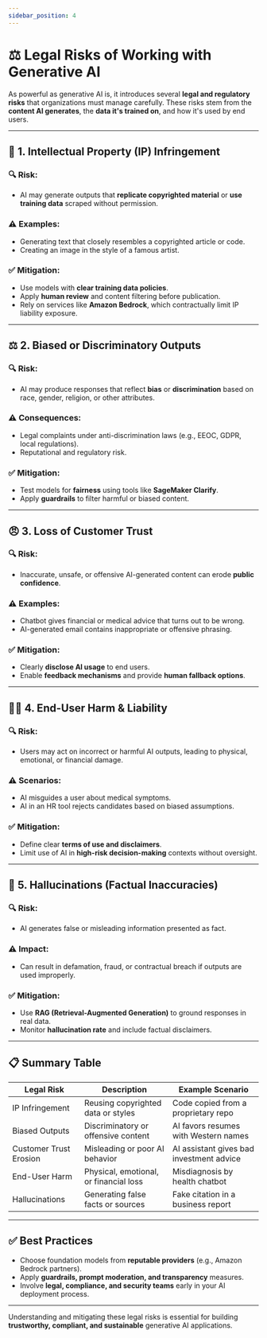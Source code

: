 ```yaml
---
sidebar_position: 4
---
```


# ⚖️ Legal Risks of Working with Generative AI

As powerful as generative AI is, it introduces several **legal and regulatory risks** that organizations must manage carefully. These risks stem from the **content AI generates**, the **data it's trained on**, and how it's used by end users.

---

## 🧠 1. Intellectual Property (IP) Infringement

### 🔍 Risk:
- AI may generate outputs that **replicate copyrighted material** or **use training data** scraped without permission.

### ⚠️ Examples:
- Generating text that closely resembles a copyrighted article or code.
- Creating an image in the style of a famous artist.

### ✅ Mitigation:
- Use models with **clear training data policies**.
- Apply **human review** and content filtering before publication.
- Rely on services like **Amazon Bedrock**, which contractually limit IP liability exposure.

---

## ⚖️ 2. Biased or Discriminatory Outputs

### 🔍 Risk:
- AI may produce responses that reflect **bias** or **discrimination** based on race, gender, religion, or other attributes.

### ⚠️ Consequences:
- Legal complaints under anti-discrimination laws (e.g., EEOC, GDPR, local regulations).
- Reputational and regulatory risk.

### ✅ Mitigation:
- Test models for **fairness** using tools like **SageMaker Clarify**.
- Apply **guardrails** to filter harmful or biased content.

---

## 😠 3. Loss of Customer Trust

### 🔍 Risk:
- Inaccurate, unsafe, or offensive AI-generated content can erode **public confidence**.

### ⚠️ Examples:
- Chatbot gives financial or medical advice that turns out to be wrong.
- AI-generated email contains inappropriate or offensive phrasing.

### ✅ Mitigation:
- Clearly **disclose AI usage** to end users.
- Enable **feedback mechanisms** and provide **human fallback options**.

---

## 🧑‍⚖️ 4. End-User Harm & Liability

### 🔍 Risk:
- Users may act on incorrect or harmful AI outputs, leading to physical, emotional, or financial damage.

### ⚠️ Scenarios:
- AI misguides a user about medical symptoms.
- AI in an HR tool rejects candidates based on biased assumptions.

### ✅ Mitigation:
- Define clear **terms of use and disclaimers**.
- Limit use of AI in **high-risk decision-making** contexts without oversight.

---

## 🧚 5. Hallucinations (Factual Inaccuracies)

### 🔍 Risk:
- AI generates false or misleading information presented as fact.

### ⚠️ Impact:
- Can result in defamation, fraud, or contractual breach if outputs are used improperly.

### ✅ Mitigation:
- Use **RAG (Retrieval-Augmented Generation)** to ground responses in real data.
- Monitor **hallucination rate** and include factual disclaimers.

---

## 📋 Summary Table

| Legal Risk             | Description                            | Example Scenario                         |
| ---------------------- | -------------------------------------- | ---------------------------------------- |
| IP Infringement        | Reusing copyrighted data or styles     | Code copied from a proprietary repo      |
| Biased Outputs         | Discriminatory or offensive content    | AI favors resumes with Western names     |
| Customer Trust Erosion | Misleading or poor AI behavior         | AI assistant gives bad investment advice |
| End-User Harm          | Physical, emotional, or financial loss | Misdiagnosis by health chatbot           |
| Hallucinations         | Generating false facts or sources      | Fake citation in a business report       |

---

## ✅ Best Practices

- Choose foundation models from **reputable providers** (e.g., Amazon Bedrock partners).
- Apply **guardrails, prompt moderation, and transparency** measures.
- Involve **legal, compliance, and security teams** early in your AI deployment process.

---

Understanding and mitigating these legal risks is essential for building **trustworthy, compliant, and sustainable** generative AI applications.
